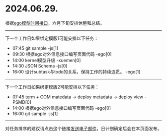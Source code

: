 # 2024.06.29.

根据[ego模型时间接口](https://gitee.com/hyg/blog/blob/master/timeflow.md)，六月下旬安排休整和总结。

---
下一个工作日如果绑定模版1可能安排以下任务：

- 07:45	git sample -js[1]
- 09:30	根据ego对外信息接口编写页面代码 -ego[0]
- 14:00	kernel模型升级 -xuemen[0]
- 14:30	JSON Schema -js[0]
- 16:00	设计subtask与todo的关系，保持工作的持续连贯。 -ego[1]

---
下一个工作日如果绑定模版2可能安排以下任务：

- 07:45	term + COM matedata -> deploy metadata -> deploy view -PSMD[0]
- 14:00	根据ego对外信息接口编写页面代码 -ego[0]
- 16:00	git sample -js[1]

---
对任务排序的建议请点击这个链接<a href="mailto:huangyg@mars22.com?subject=关于2024.06.21.任务排序的建议&body=date: 20240621%0D%0Afile: ../../blog/release/time/d.20240621.md%0D%0A---请勿修改邮件主题及以上内容---%0D%0A">发送电子邮件</a>，日计划确定后会在本页面发布。